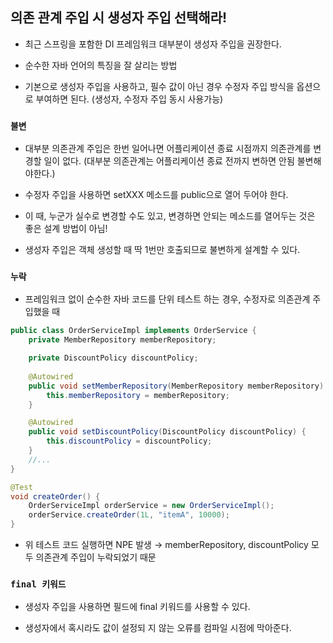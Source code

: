 ## 의존 관계 주입 시 생성자 주입 선택해라!
- 최근 스프링을 포함한 DI 프레임워크 대부분이 생성자 주입을 권장한다.

-  순수한 자바 언어의 특징을 잘 살리는 방법

- 기본으로 생성자 주입을 사용하고, 필수 값이 아닌 경우 수정자 주입 방식을 옵션으로 부여하면 된다. (생성자, 수정자 주입 동시 사용가능)

### `불변`
- 대부분 의존관계 주입은 한번 일어나면 어플리케이션 종료 시점까지 의존관계를 변경할 일이 없다. (대부분 의존관계는 어플리케이션 종료 전까지 변하면 안됨 불변해야한다.)

- 수정자 주입을 사용하면 setXXX 메소드를 public으로 열어 두어야 한다.

- 이 때, 누군가 실수로 변경할 수도 있고, 변경하면 안되는 메소드를 열어두는 것은 좋은 설계 방법이 아님!

-  생성자 주입은 객체 생성할 때 딱 1번만 호출되므로 불변하게 설계할 수 있다.

### `누락`
- 프레임워크 없이 순수한 자바 코드를 단위 테스트 하는 경우, 수정자로 의존관계 주입했을 때

```java
public class OrderServiceImpl implements OrderService {
    private MemberRepository memberRepository;

    private DiscountPolicy discountPolicy;
    
    @Autowired
    public void setMemberRepository(MemberRepository memberRepository) {
        this.memberRepository = memberRepository; 
    }

    @Autowired
    public void setDiscountPolicy(DiscountPolicy discountPolicy) {
        this.discountPolicy = discountPolicy; 
    }
    //...
}

@Test
void createOrder() {
    OrderServiceImpl orderService = new OrderServiceImpl();
    orderService.createOrder(1L, "itemA", 10000); 
}
```
- 위 테스트 코드 실행하면 NPE 발생 → memberRepository, discountPolicy 모두 의존관계 주입이 누락되었기 때문

### `final 키워드` 
- 생성자 주입을 사용하면 필드에 final 키워드를 사용할 수 있다. 

- 생성자에서 혹시라도 값이 설정되 지 않는 오류를 컴파일 시점에 막아준다. 
